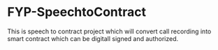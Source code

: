 # FYP-SpeechtoContract
This is speech to contract project which will convert call recording into smart contract which can be digitall signed and authorized.
